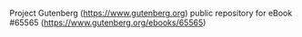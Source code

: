 Project Gutenberg (https://www.gutenberg.org) public repository for
eBook #65565 (https://www.gutenberg.org/ebooks/65565)
